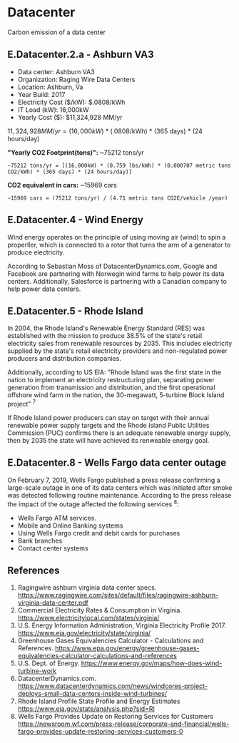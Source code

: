 # Datacenter

Carbon emission of a data center

## E.Datacenter.2.a - Ashburn VA3

* Data center:  Ashburn VA3  
* Organization:  Raging Wire Data Centers 
* Location:  Ashburn, Va 
* Year Build:  2017 
* Electricity Cost ($/kW):   $.0808/kWh 
* IT Load (kW):   16,000kW 
* Yearly Cost ($):   $11,324,928 MM/yr 



$11,324,928 MM/yr = (16,000kW) * ($.0808/kWh) * (365 days) * (24 hours/day)

**"Yearly CO2 Footprint(tons)":** ~75212 tons/yr

```
~75212 tons/yr = [(16,000kW) * (0.759 lbs/kWh) * (0.000707 metric tons CO2/kWh) * (365 days) * (24 hours/day)]
```

**CO2 equivalent in cars:** ~15969 cars

```
~15969 cars = (75212 tons/yr) / (4.71 metric tons CO2E/vehicle /year) 
```

## E.Datacenter.4 - Wind Energy

Wind energy operates on the principle of using moving air (wind) to spin a properller, which is connected to a
rotor that turns the arm of a generator to produce electricity.

According to Sebastian Moss of DatacenterDynamics.com, Google and Facebook are partnering with Norwegin wind farms
to help power its data centers. Additionally, Salesforce is partnering with a Canadian company to help power data centers.


##  E.Datacenter.5 - Rhode Island
In 2004, the Rhode Island's Renewable Energy Standard (RES) was established with the mission to produce 38.5% of the state's retail electricity sales from renewable resources by 2035. This includes electricity 
supplied by the state's retail electricity providers and non-regulated power producers and distribution companies.

Additionally, according to US EIA: "Rhode Island was the first state in the nation to implement an electricity restructuring plan, separating power generation from transmission and distribution, and the first operational offshore wind farm in the nation, the 30-megawatt, 5-turbine Block Island project" <sup>7</sup>

If Rhode Island power producers can stay on target with their annual renewable power supply targets and the Rhode Island Public Utilities Commission (PUC) confirms there is 
an adequate renewable energy supply, then by 2035 the state will have achieved its renweable energy goal.

##  E.Datacenter.8 - Wells Fargo data center outage

On February 7, 2019, Wells Fargo published a press release confirming a large-scale outage in one of its data 
centers which was initiated after smoke was detected following routine maintenance. According to the press release the impact of the outage affected the following services <sup>8</sup>:

- Wells Fargo ATM services.
- Mobile and Online Banking systems
- Using Wells Fargo credit and debit cards for purchases
- Bank branches
- Contact center systems


## References

1. Ragingwire ashburn virginia data center specs. <https://www.ragingwire.com/sites/default/files/ragingwire-ashburn-virginia-data-center.pdf>
2. Commercial Electricity Rates & Consumption in Virginia. <https://www.electricitylocal.com/states/virginia/>
3. U.S. Energy Information Administration, Virginia Electricity Profile 2017. <https://www.eia.gov/electricity/state/virginia/>
4. Greenhouse Gases Equivalencies Calculator - Calculations and References. <https://www.epa.gov/energy/greenhouse-gases-equivalencies-calculator-calculations-and-references>
5. U.S. Dept. of Energy. <https://www.energy.gov/maps/how-does-wind-turbine-work>
6. DatacenterDynamics.com. <https://www.datacenterdynamics.com/news/windcores-project-deploys-small-data-centers-inside-wind-turbines/>
7. Rhode Island Profile State Profile and Energy Estimates <https://www.eia.gov/state/analysis.php?sid=RI>
8. Wells Fargo Provides Update on Restoring Services for Customers <https://newsroom.wf.com/press-release/corporate-and-financial/wells-fargo-provides-update-restoring-services-customers-0>
